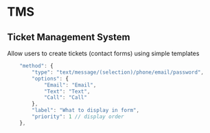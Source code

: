 # TMS

## Ticket Management System
Allow users to create tickets (contact forms) using simple templates

```javascript
    "method": {
        "type": "text/message/(selection)/phone/email/password",
        "options": {
            "Email": "Email",
            "Text": "Text",
            "Call": "Call"
        },
        "label": "What to display in form",
        "priority": 1 // display order
    },
```